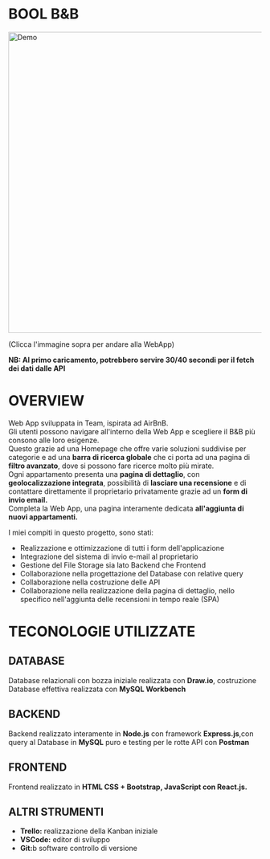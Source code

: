 # BOOL B&B

<p>
  <a href="https://bool-bnb-custom.netlify.app/" target="_blank">
    <img src="https://github.com/user-attachments/assets/00d4753d-b48b-48ce-9f06-7a2c9492762e" alt="Demo" width="600" />
  </a>
</p>

<p>(Clicca l'immagine sopra per andare alla WebApp)</p>
<p><b>NB: Al primo caricamento, potrebbero servire 30/40 secondi per il fetch dei dati dalle API</b></p>

# OVERVIEW

<p>Web App sviluppata in Team, ispirata ad AirBnB.</br>
Gli utenti possono navigare all'interno della Web App e scegliere il B&B più consono alle loro esigenze.</br> 
Questo grazie ad una Homepage che offre varie soluzioni suddivise per categorie e ad una <b>barra di ricerca globale</b> che ci porta ad una pagina di <b>filtro avanzato</b>, dove si possono fare ricerce molto più mirate.</br>
Ogni appartamento presenta una <b>pagina di dettaglio</b>, con <b>geolocalizzazione integrata</b>, possibilità di <b>lasciare una recensione</b> e di contattare direttamente il proprietario privatamente grazie ad un <b>form di invio email.</b></br>
Completa la Web App, una pagina interamente dedicata <b>all'aggiunta di nuovi appartamenti.</b></p>

<p>I miei compiti in questo progetto, sono stati:
  <ul>
    <li>
      Realizzazione e ottimizzazione di tutti i form dell'applicazione
    </li>
    <li>
      Integrazione del sistema di invio e-mail al proprietario
    </li>
    <li>
      Gestione del File Storage sia lato Backend che Frontend
    </li>
    <li>
      Collaborazione nella progettazione del Database con relative query
    </li>
    <li>
      Collaborazione nella costruzione delle API
    </li>
    <li>
      Collaborazione nella realizzazione della pagina di dettaglio, nello specifico nell'aggiunta delle recensioni in tempo reale (SPA)
    </li>
  </ul>
</p>

# TECONOLOGIE UTILIZZATE

## DATABASE

<p>Database relazionali con bozza iniziale realizzata con <b>Draw.io</b>, costruzione Database effettiva realizzata con <b>MySQL Workbench</b></p>

## BACKEND

<p>Backend realizzato interamente in <b>Node.js</b> con framework <b>Express.js</b>,con query al Database in <b>MySQL</b> puro e testing per le rotte API con <b>Postman</b></p>

## FRONTEND

Frontend realizzato in <b>HTML CSS + Bootstrap, JavaScript con React.js.</b>

## ALTRI STRUMENTI

<ul>
  <li><b>Trello:</b> realizzazione della Kanban iniziale</li>
  <li><b>VSCode:</b> editor di sviluppo </li>
  <li><b>Git:</b>b software controllo di versione</li>
</ul>
